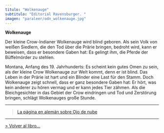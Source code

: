 ```yaml
---
titulo: "Wolkenauge"
subtitulo: "Editorial Ravensburger. "
imagen: "paraleer/odn_wolkenauge.jpg"
---
```

 **Wolkenauge**

Der kleine Crow-Indianer Wolkenauge wird blind geboren. Als sein Volk von
weißen Siedlern, die den Tod über die Prärie bringen, bedroht wird, kann er
beweisen, dass er besondere Gaben hat: Es gelingt ihm, die Pferde der
Büffelmörder zu stehlen.

Montana, Anfang des 19. Jahrhunderts: Es scheint kein gutes Omen zu sein, als
der kleine Crow Wolkenauge zur Welt kommt, denn er ist blind. Das Leben in
der Prärie ist hart und ein Blinder eine Last für den Stamm. Doch Wolkenauge
zeigt schnell, dass er ganz besondere Gaben hat: Er hört, was kein anderer zu
hören vermag und er kann jedes Tier zähmen. Als die Bleichgesichter in das
Gebiet der Crow eindringen und Tod und Zerstörung bringen, schlägt
Wolkenauges große Stunde.

* * *
> [La página en alemán sobre Ojo de
nube](http://www.sk-kultur.de/buchwochen10/aut10_06.htm)
* * *

[> Volver al libro…](/ver/mislibros/ojodenube)

